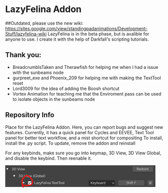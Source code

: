 # LazyFelina Addon
##Outdated, please use the new wiki: https://sites.google.com/view/standingpadanimations/Development-Stuff/lazyfelina-wiki
LazyFelina is in the beta phase, but is avalible for anyone to use. I create it with the help of Darkfall's scripting tutorials.

## Thank you:
  * BreadcrumbIsTaken and Therawfish for helping me when I had a issue with the sunbeams node
  * gurpreet_exe and Phoenix_209 for helping me with making the TextTool reset
  * Lord3009 for the idea of adding the Boosh shortcut
  * Vortex Animation for teaching me that the Enviroment pass can be used to isolate objects in the sunbeams node

## Repository Info 
Place for the LazyFelina Addon. Here, you can report bugs and suggest new features. Currently, it has a quick panel for Cycles and EEVEE, Text Tool panel for better text workflow, and a mist shortcut for compositing 
To install, install the .py script. To update, remove the addon and reinstall

For any keybinds, make sure you go into keymap, 3D View, 3D View Global, and disable the keybind. Then reenable it.

![](103142228-76c42600-46c5-11eb-9566-6b252529cb2d.png)
